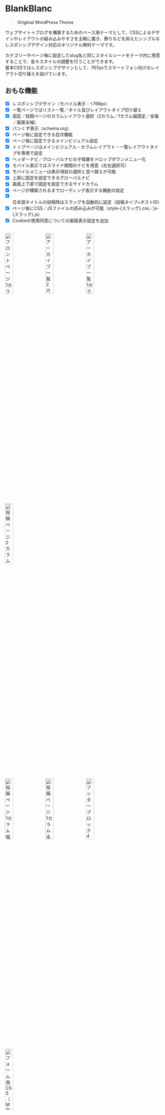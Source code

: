 # BlankBlanc
> **Original WordPress Theme**

ウェブサイト＋ブログを構築するためのベース用テーマとして、CSSによるデザインやレイアウトの組み込みやすさを主眼に置き、飾りなどを抑えたシンプルなレスポンシブデザイン対応のオリジナル無料テーマです。

カテゴリーやページ毎に設定したslug名と同じスタイルシートをテーマ内に用意することで、各々スタイルの調整を行うことができます。<br>
基本CSSではレスポンシブデザインとして、767pxでスマートフォン向けのレイアウト切り替えを設けています。<br>

## おもな機能
- [x] レスポンシブデザイン（モバイル表示：<768px）
- [x] 一覧ページではリスト一覧／タイル並びレイアウトタイプ切り替え
- [x] 固定／投稿ページのカラムレイアウト選択（2カラム／1カラム幅固定／全福／画面全福）
- [x] パンくず表示（schema.org）
- [x] ページ毎に設定できる目次機能
- [x] ページ毎に設定できるメインビジュアル設定
- [x] トップページはメインビジュアル・カラムレイアウト・一覧レイアウトタイプを専用で設定
- [x] ヘッダーナビ／グローバルナビの子階層をドロップダウンメニュー化
- [x] モバイル表示ではスライド開閉のナビを用意（左右選択可）
- [x] モバイルメニューは表示項目の選択と並べ替えが可能
- [x] 上部に固定を設定できるグローバルナビ
- [x] 画面上下部で固定を設定できるサイドカラム
- [x] ページが構築されるまでローディング表示する機能の設定
- [x] 日本語タイトルの投稿時はスラッグを自動的に設定（投稿タイプ+ポストID）
- [x] ページ毎にCSS／JSファイルの読み込みが可能（style-{スラッグ}.css／js-{スラッグ}.js）
- [x] Cookieの使用同意についての画面表示設定を追加

<br>
<a href="https://user-images.githubusercontent.com/7519663/156091074-127bc438-5e22-419c-b0d5-c71b0f0ac8a0.jpg" target="_blank"><img src="https://user-images.githubusercontent.com/7519663/156091074-127bc438-5e22-419c-b0d5-c71b0f0ac8a0.jpg" title="フロントページ  1カラム全福・タイル表示" width="22.5%"></a>&emsp;
<a href="https://user-images.githubusercontent.com/7519663/155995531-1dd66bfe-fa59-462b-b6e4-4ab4816484dc.jpg" target="_blank"><img src="https://user-images.githubusercontent.com/7519663/155995531-1dd66bfe-fa59-462b-b6e4-4ab4816484dc.jpg" title="アーカイブ一覧 2カラム・リスト表示" width="22.5%"></a>&emsp;
<a href="https://user-images.githubusercontent.com/7519663/155995712-0019063f-a538-40a2-878e-f77f7ec90a91.jpg" target="_blank"><img src="https://user-images.githubusercontent.com/7519663/155995712-0019063f-a538-40a2-878e-f77f7ec90a91.jpg" title="アーカイブ一覧 1カラム幅固定・タイル表示" width="22.5%"></a>&emsp;
<a href="https://user-images.githubusercontent.com/7519663/155995746-cdf05b2e-9b28-46d3-bacb-4f64dae7c7ad.jpg" target="_blank"><img src="https://user-images.githubusercontent.com/7519663/155995746-cdf05b2e-9b28-46d3-bacb-4f64dae7c7ad.jpg" title="投稿ページ 2カラム表示（&amp;目次機能）" width="22.5%"></a>&emsp;
  
<a href="https://user-images.githubusercontent.com/7519663/155995787-9747a459-a301-467e-8a91-752d4e898aa5.jpg" target="_blank"><img src="https://user-images.githubusercontent.com/7519663/155995787-9747a459-a301-467e-8a91-752d4e898aa5.jpg" title="投稿ページ 1カラム幅固定表示" width="22.5%"></a>&emsp;
<a href="https://user-images.githubusercontent.com/7519663/155995802-7569e110-271a-4c1f-b163-996f17794450.jpg" target="_blank"><img src="https://user-images.githubusercontent.com/7519663/155995802-7569e110-271a-4c1f-b163-996f17794450.jpg" title="投稿ページ 1カラム全福（&amp;目次機能）" width="22.5%"></a>&emsp;
<a href="https://user-images.githubusercontent.com/7519663/155996181-6309c75f-bebc-4517-8287-1429d1e58ca9.jpg" target="_blank"><img src="https://user-images.githubusercontent.com/7519663/155996181-6309c75f-bebc-4517-8287-1429d1e58ca9.jpg" title="フッターブロック 4列ウィジェット" width="22.5%"></a>&emsp;
<a href="https://user-images.githubusercontent.com/7519663/155996938-ab9d795b-355c-49de-a539-35a87ad8b535.jpg" target="_blank"><img src="https://user-images.githubusercontent.com/7519663/155996938-ab9d795b-355c-49de-a539-35a87ad8b535.jpg" title="フォーム用CSS （MW WP Form）" width="22.5%"></a>&emsp;
  
<a href="https://user-images.githubusercontent.com/7519663/155995384-4efc1dd5-cdd5-4b8e-b3fd-3c08bb13c19f.jpg" target="_blank"><img src="https://user-images.githubusercontent.com/7519663/155995384-4efc1dd5-cdd5-4b8e-b3fd-3c08bb13c19f.jpg" title="BlankBlanc用テーマオプション" width="22.5%"></a>&emsp;
<a href="https://user-images.githubusercontent.com/7519663/155995964-32de58dc-d1ca-498e-985e-b48dc3387bae.jpg" target="_blank"><img src="https://user-images.githubusercontent.com/7519663/155995964-32de58dc-d1ca-498e-985e-b48dc3387bae.jpg" title="BlankBlanc用テーマオプション" width="22.5%"></a>&emsp;
<a href="https://user-images.githubusercontent.com/7519663/155995982-7ff276ce-c2bb-4198-bfca-233e77642ca7.jpg" target="_blank"><img src="https://user-images.githubusercontent.com/7519663/155995982-7ff276ce-c2bb-4198-bfca-233e77642ca7.jpg" title="BlankBlanc用テーマオプション" width="22.5%"></a>&emsp;
<a href="https://user-images.githubusercontent.com/7519663/155996035-87c9858b-32c1-4e99-aaf2-44903e19c6a2.jpg" target="_blank"><img src="https://user-images.githubusercontent.com/7519663/155996035-87c9858b-32c1-4e99-aaf2-44903e19c6a2.jpg" title="投稿画面 追加項目（カラムレイアウト・メインビジュアル画像・目次設定）" width="22.5%"></a>&emsp;

#### ～ ご利用にあたり ～
- サイトに合わせてCSS等でデザイン加工やレイアウトを行って利用されることを前提としていますので、完成されたデザインテーマを望まれる方の用途には向いておりません。
- また、SEOやAMPの対応、計測タグ、ソーシャル関連の設置などもプラグインでの利用を前提としています。<br>
- BlankBlancを利用される際は親テーマのアップデートに対応できるよう、[子テーマ（BlankBlanc Child）](https://github.com/sapphirus9/blankblanc-child)を用いてカスタマイズすることをお勧めします。
- ウィジェットはブロックエディターには未対応のため、従来のウィジェット設定を利用してください。（widgets-block-editorにて暫定的にサポートを停止）
- メインビジュアル、目次機能は限定（試用的な）での公開となります。
- BlankBlancは日本語向けテーマです。(Japanese Only)

## 動作要件
* WordPress 5.5以降
* PHP 5.6.20以降（原則WordPress本体の動作条件に準ずる）
* Chrome, Firefox, Edge, Safariは原則として最新バージョンの対応
* IE 11は一部非対応（おもにCSS）

## インストールの前に
CodeまたはTagsからダウンロードをする際、アーカイブファイル内のフォルダにmasterやバージョンが付加されるので、**「blankblanc」にフォルダ名を書き換え**（場合によっては再アーカイブ化）てからテーマのインストールや更新を行ってください。  
※フォルダ名の変更（同じテーマではフォルダ名を合わせる）を行わないと別テーマとして登録されるため、アップデートなどの際に重複によるエラーの原因になります。

## 基本設定
### 初期値
[*functions.php*](https://github.com/sapphirus9/blankblanc/blob/master/functions.php)にある *bb_config_default()* 内で設定した値が使用されます。

### テーマオプション（WP管理画面 > 外観）
各項目の初期値として *bb_config_default()* の設定値が設定されます。
ここで『設定を保存』すると初期値とは別にWP内に保存され、以降はここでの設定値が反映されます。

『初期状態に戻す』ボタンを押すと変更した項目はすべてクリアされ、 *bb_config_default()* の設定値が再び有効になります。

#### 各項目と設定値
|項目|キー|タイプ|初期値|
|---|---|---|---|
|titleタグのセパレーター|title_separator|string|｜|
|titleに併記するキャッチフレーズ|title_catchphrase|string|一般設定のキャッチフレーズ|
|一覧ページのタイトル接尾辞|archive_title_suffix|string|の一覧|
|アイキャッチ画像|post_thumbnail|array<br>幅[数値], 高さ[数値], 切り出し[true/false]|array(1200, 900, true)|
|一覧ページのサムネイル画像|archive_thumbnail|array<br>幅[数値], 高さ[数値], 切り出し[true/false]|array(300, 300, true)|
|記事抜粋時の省略表記|excerpt_more|string|⋯|
|記事抜粋の文字数|excerpt_length|int|110|
|RSSの記事出力文字数|excerpt_length_rss|int|200|
|年月日個別フォーマット|date_format|array<br>Y年, n月, j日, セパレータ|array('Y年', 'n月', 'j日', '')|
|『続きを読む』の表記|more_text|string|⋯ 続きを読む|
|日本語タイトル時のスラッグ設定|ja_auto_post_slug|array|※以下の配列用|
|+ スラッグ設定|rewrite|bool|true|
|+ 設定するスラッグの接頭辞|prefix|string|空|
|設定するスラッグの接頭辞|auto_post_slug|string|空|
|ロゴ画像|logo_image|string (url)|blankblanc/assets/img/logo.png|
|ロゴ画像サイズ|logo_size|array<br>幅[数値], 高さ[数値]|array(230, 40)|
|ロゴ画像のalt|logo_alt|string|ブログ名|
|共通メインビジュアル画像|mv_image|string (url)|空|
|メインビジュアル画像サイズ|mv_image_size|array<br>幅[数値], 高さ[数値], 切り出し[true/false]|array(2000, 600, true)|
|コピーライト設定|copyright|array|※以下の配列用|
|+ コピーライトの表記（接頭辞）|prefix|string|空|
|+ コピーライトの表記（開始年）|start_year|string|date_i18n('Y')|
|+ コピーライトの表記（テキスト）|text|string|ブログ名|
|+ コピーライトの表記（接尾辞）|suffix|string|空|
|ローディング画面の有無|loading_screen|bool|false|
|グローバルナビの固定|fixed_global_nav|bool|true|
|サイドバー（ウィジェット）の固定|fixed_widget|bool|true|
|rel=canonical／prev／next出力|output_canonical|bool|true|
|親テーマのCSSを利用|with_parent_css|bool|true|
|親テーマのスクリプト（js）を利用|with_parent_script|bool|true|
|モバイルメニュー|mobile_nav|array<br>ウィジェットidなど|array('#global-nav', '#header-nav')|
|モバイル時のスライドナビの方向|mobile_nav_position|string<br>空（左）/right（右）|空|
|モバイル時フッターに追加するウィジェットの指定|mobile_nav_footer|array<br>ウィジェットidなど|array()|
|除外対象のカテゴリーID|exclude_cat_id|string<br>カンマ区切りのID番号|空|
|カテゴリー毎（複数）のパンくず表示|bread_crumb_multi|bool|false|
|絵文字を無効化|disable_emoji|bool|true|
|画像へのリンクはすべて別窓（_blank）として開く|image_link_target|bool|false|
|WP標準のbody_class設定を追加|add_body_class|bool|false|
|共通の投稿一覧レイアウトタイプ|taxonomy_layout|string<br>list（リスト）/tiles（タイル）|list|
|トップページ用メインビジュアル|mv_home_image|string (url)|blankblanc/assets/img/img-hero.jpg|
|トップページ用メインビジュアル内コンテンツ|mv_home_content|string (html)|空|
|トップページレイアウト|homepage_layout|array|※以下の配列用|
|+ カラムレイアウト|column|string<br>default（2カラム）/onecolumn（1カラム幅固定）/fullwidth（1カラム全幅）/nowrapwidth（画面全幅）|default|
|+ 投稿一覧レイアウトタイプ|articles|string<br>list（リスト）/tiles（タイル）|list|
|目次機能を有効化|use_toc|bool|true|
|目次設定|toc_config|array|※以下の配列用|
|+ 目次を表示|toc_active|bool|true|
|+ 目次を閉じた状態にする|toc_closed|bool|false|
|+ 目次タイトル|toc_title|string|Contents|
|+ 除外する見出し|toc_hidden|array<br>h1～h6|array('h1')|
|+ アンカーIDに付加する文字列|toc_prefix|string|Index-|
|+ 目次の挿入場所|toc_position|int<br>ボディ最上部: 0<br>ボディ最下部: -1<br>x番目の見出し出現前: 1~|1|
|ファビコンを設定|favicon|string (url)|空|
|サイトアイコンを設定|siteicon|string (url)|空|
|Cookieの使用同意設定|cookie_banner|array|※以下の配列用|
|+ 同意画面を表示|indicate|bool|false|
|+ ボタンのラベル|label|string|OK|
|+ 表示する内容|text|string|blankblnac/functions.php内参照|
|テーマ用CSS/JSのバージョンパラメータを別で指定（デフォルトはfalse）※ブラウザキャッシュ対策用|version_param|false<br>またはバージョン番号等|false|

## ライセンス
BlankBlancのテーマに含まれるオリジナルについては、すべて**GPLv2ライセンス**です。
- [GNU General Public License v2 or later](http://www.gnu.org/licenses/gpl-2.0.html)

### 使用ライブラリ等
以下のライブラリ等の使用に関しては、各々のライセンスに準じます。
* [jQuery](https://jquery.com/) - [MIT License](https://jquery.org/license/)
* [Material Design Icons](https://materialdesignicons.com/) - [SIL Open Font License 1.1](http://scripts.sil.org/cms/scripts/page.php?item_id=OFL_web)

## 付記
動作の不具合などが見つかるかもしれません。予めご了承ください。  
※現在、加筆途中です …
